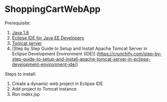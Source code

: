 # ShoppingCartWebApp
Prerequisite:
1. [Java 1.8](https://www.oracle.com/in/java/technologies/javase/javase8u211-later-archive-downloads.html)
2. [Eclipse IDE for Java EE Developers](https://www.eclipse.org/ide/)
3. [Tomcat server](https://tomcat.apache.org/download-90.cgi)
4. [Step by Step Guide to Setup and Install Apache Tomcat Server in Eclipse Development Environment (IDE)] (https://crunchify.com/step-by-step-guide-to-setup-and-install-apache-tomcat-server-in-eclipse-development-environment-ide/)

Steps to install:
1. Create a dynamic web project in Eclipse IDE
2. Add project to Tomcat instance
3. Run index.jsp
